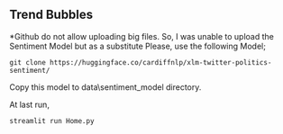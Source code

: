 ## Trend Bubbles

*Github do not allow uploading big files. So, I was unable to upload the Sentiment Model but as a substitute Please, use the following Model;

    git clone https://huggingface.co/cardiffnlp/xlm-twitter-politics-sentiment/

Copy this model to data\sentiment_model directory.

At last run,

    streamlit run Home.py
